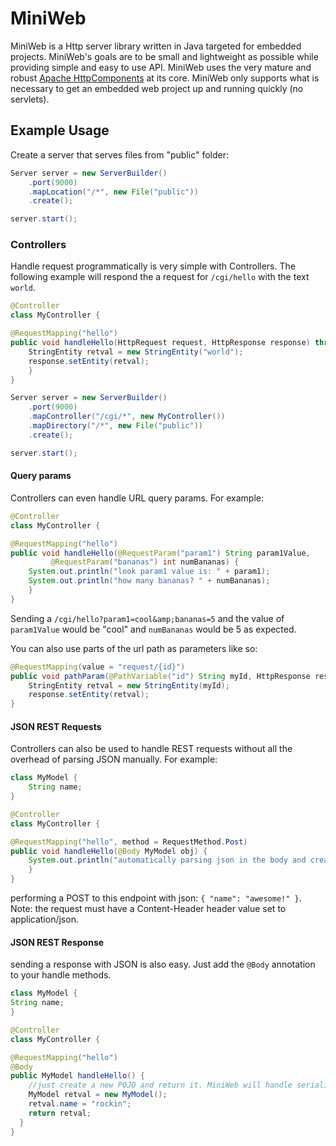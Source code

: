 MiniWeb
==========

MiniWeb is a Http server library written in Java targeted for embedded projects. MiniWeb's goals are to be small
and lightweight as possible while providing simple and easy to use API. MiniWeb uses the very mature and robust
[Apache HttpComponents](http://hc.apache.org) at its core. MiniWeb only supports what is necessary to get an
embedded web project up and running quickly (no servlets).


Example Usage
--------------
Create a server that serves files from "public" folder:
```java
Server server = new ServerBuilder()
    .port(9000)
    .mapLocation("/*", new File("public"))
    .create();

server.start();
```

### Controllers
Handle request programmatically is very simple with Controllers. The following example will respond the a request for `/cgi/hello` with the text `world`.

```java
@Controller
class MyController {

@RequestMapping("hello")
public void handleHello(HttpRequest request, HttpResponse response) throws Exception {
    StringEntity retval = new StringEntity("world");
    response.setEntity(retval);
    }
}

Server server = new ServerBuilder()
    .port(9000)
    .mapController("/cgi/*", new MyController())
    .mapDirectory("/*", new File("public"))
    .create();

server.start();
```

#### Query params
Controllers can even handle URL query params. For example:
```java
@Controller
class MyController {

@RequestMapping("hello")
public void handleHello(@RequestParam("param1") String param1Value,
         @RequestParam("bananas") int numBananas) {
    System.out.println("look param1 value is: " + param1);
    System.out.println("how many bananas? " + numBananas);
    }
}
```
Sending a `/cgi/hello?param1=cool&amp;bananas=5` and the value of `param1Value` would be "cool" and `numBananas` would be 5 as expected.

You can also use parts of the url path as parameters like so:
```java
@RequestMapping(value = "request/{id}")
public void pathParam(@PathVariable("id") String myId, HttpResponse response) throws Exception {
    StringEntity retval = new StringEntity(myId);
    response.setEntity(retval);
}
```

#### JSON REST Requests
Controllers can also be used to handle REST requests without all the overhead of parsing JSON manually. For example:
```java
class MyModel {
    String name;
}

@Controller
class MyController {

@RequestMapping("hello", method = RequestMethod.Post)
public void handleHello(@Body MyModel obj) {
    System.out.println("automatically parsing json in the body and creating a POJO: " + obj);
    }
}
```
performing a POST to this endpoint with json: `{ "name": "awesome!" }`. Note: the request must have a Content-Header header value set to application/json.

#### JSON REST Response
sending a response with JSON is also easy. Just add the `@Body` annotation to your handle methods.
```java
class MyModel {
String name;
}

@Controller
class MyController {

@RequestMapping("hello")
@Body
public MyModel handleHello() {
    //just create a new POJO and return it. MiniWeb will handle serializing it to JSON
    MyModel retval = new MyModel();
    retval.name = "rockin";
    return retval;
  }
}
```